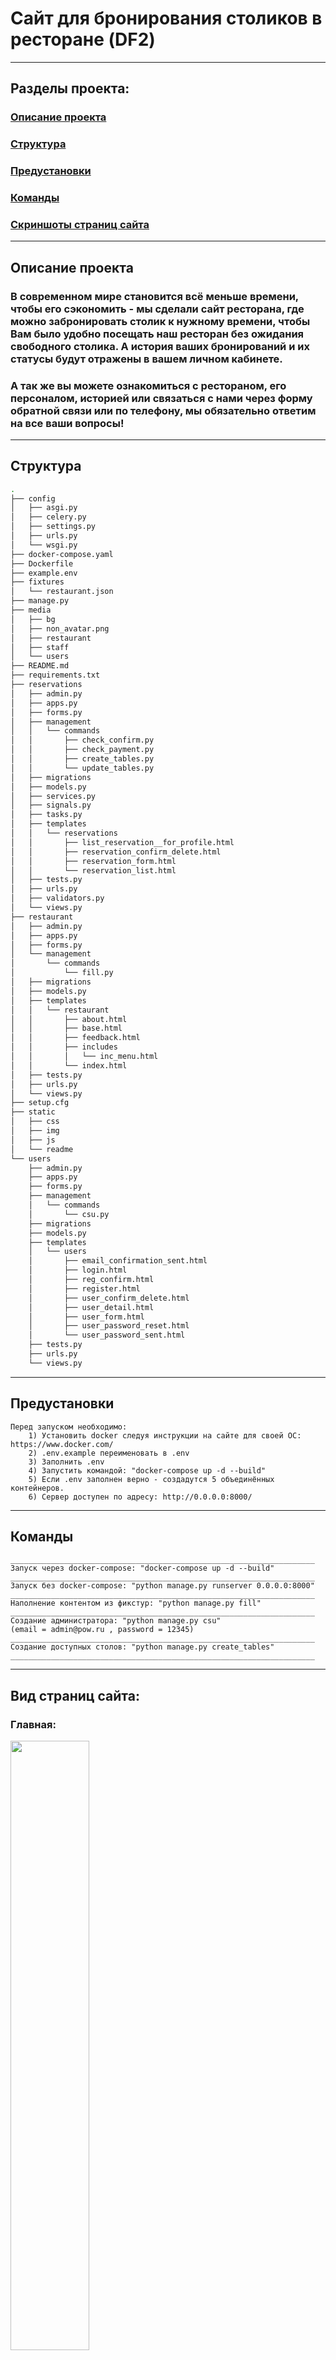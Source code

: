 # Сайт для бронирования столиков в ресторане (DF2)
<hr>

## Разделы проекта:

### [Описание проекта](#описание-проекта)

### [Структура](#структура)

### [Предустановки](#предустановки)

### [Команды](#команды)

### [Скриншоты страниц сайта](#вид-страниц-сайта)

<hr>

## Описание проекта

### В современном мире становится всё меньше времени, чтобы его сэкономить - мы сделали сайт ресторана, где можно забронировать столик к нужному времени, чтобы Вам было удобно посещать наш ресторан без ожидания свободного столика. А история ваших бронирований и их статусы будут отражены в вашем личном кабинете.
### А так же вы можете ознакомиться с рестораном, его персоналом, историей или связаться с нами через форму обратной связи или по телефону, мы обязательно ответим на все ваши вопросы!

<hr>

## Структура

```bash
.
├── config
│   ├── asgi.py
│   ├── celery.py
│   ├── settings.py
│   ├── urls.py
│   └── wsgi.py
├── docker-compose.yaml
├── Dockerfile
├── example.env
├── fixtures
│   └── restaurant.json
├── manage.py
├── media
│   ├── bg
│   ├── non_avatar.png
│   ├── restaurant
│   ├── staff
│   └── users
├── README.md
├── requirements.txt
├── reservations
│   ├── admin.py
│   ├── apps.py
│   ├── forms.py
│   ├── management
│   │   └── commands
│   │       ├── check_confirm.py
│   │       ├── check_payment.py
│   │       ├── create_tables.py
│   │       └── update_tables.py
│   ├── migrations
│   ├── models.py
│   ├── services.py
│   ├── signals.py
│   ├── tasks.py
│   ├── templates
│   │   └── reservations
│   │       ├── list_reservation__for_profile.html
│   │       ├── reservation_confirm_delete.html
│   │       ├── reservation_form.html
│   │       └── reservation_list.html
│   ├── tests.py
│   ├── urls.py
│   ├── validators.py
│   └── views.py
├── restaurant
│   ├── admin.py
│   ├── apps.py
│   ├── forms.py
│   └── management
│       └── commands
│           └── fill.py
│   ├── migrations
│   ├── models.py
│   ├── templates
│   │   └── restaurant
│   │       ├── about.html
│   │       ├── base.html
│   │       ├── feedback.html
│   │       ├── includes
│   │       │   └── inc_menu.html
│   │       └── index.html
│   ├── tests.py
│   ├── urls.py
│   └── views.py
├── setup.cfg
├── static
│   ├── css
│   ├── img
│   ├── js
│   └── readme
└── users
    ├── admin.py
    ├── apps.py
    ├── forms.py
    ├── management
    │   └── commands
    │       └── csu.py
    ├── migrations
    ├── models.py
    ├── templates
    │   └── users
    │       ├── email_confirmation_sent.html
    │       ├── login.html
    │       ├── reg_confirm.html
    │       ├── register.html
    │       ├── user_confirm_delete.html
    │       ├── user_detail.html
    │       ├── user_form.html
    │       ├── user_password_reset.html
    │       └── user_password_sent.html
    ├── tests.py
    ├── urls.py
    └── views.py
```

<hr>

## Предустановки

    Перед запуском необходимо:
        1) Установить docker следуя инструкции на сайте для своей ОС: https://www.docker.com/
        2) .env.example переименовать в .env
        3) Заполнить .env
        4) Запустить командой: "docker-compose up -d --build"
        5) Если .env заполнен верно - создадутся 5 объединённых контейнеров.
        6) Сервер доступен по адресу: http://0.0.0.0:8000/

<hr>

## Команды
    ____________________________________________________________________
    Запуск через docker-compose: "docker-compose up -d --build"
    ____________________________________________________________________
    Запуск без docker-compose: "python manage.py runserver 0.0.0.0:8000"
    ____________________________________________________________________
    Наполнение контентом из фикстур: "python manage.py fill"
    ____________________________________________________________________
    Создание администратора: "python manage.py csu"
    (email = admin@pow.ru , password = 12345)
    ____________________________________________________________________
    Создание доступных столов: "python manage.py create_tables"
    ____________________________________________________________________

<hr>



## Вид страниц сайта:
### Главная:
<img src="./static/readme/index.png" width="50%">

### О ресторане:
<img src="./static/readme/about_site.png" width="50%">

### Профиль пользователя:
<img src="./static/readme/profile.png" width="50%">

### Профиль пользователя:
<img src="./static/readme/reservation_list.png" width="50%">

### Профиль пользователя:
<img src="./static/readme/reservations.png" width="50%">

<hr>